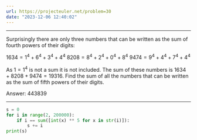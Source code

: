 ```yaml
---
url: https://projecteuler.net/problem=30
date: "2023-12-06 12:40:02"
---
```

---
Surprisingly there are only three numbers that can be written as the sum of fourth powers of their digits:

$1634 = 1^4 + 6^4 + 3^4 + 4^4$
$8208 = 8^4 + 2^4 + 0^4 + 8^4$
$9474 = 9^4 + 4^4 + 7^4 + 4^4$

As $1 = 1^4$ is not a sum it is not included.
The sum of these numbers is $1634 + 8208 + 9474 = 19316$.
Find the sum of all the numbers that can be written as the sum of fifth powers of their digits.

Answer: 443839

---
```python
s = 0
for i in range(2, 200000):
    if i == sum([int(x) ** 5 for x in str(i)]):
        s += i
print(s)
```
